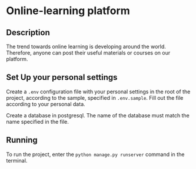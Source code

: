 # Online-learning platform

## Description
The trend towards online learning is developing around the world. Therefore, anyone can post their useful materials or courses on our platform.


## Set Up your personal settings
Create a `.env` configuration file with your personal settings in the root of the project, according to the sample, specified in `.env.sample`. Fill out the file according to your personal data. 

Create a database in postgresql. The name of the database must match the name specified in the file.

## Running
To run the project, enter the `python manage.py runserver` command in the terminal.